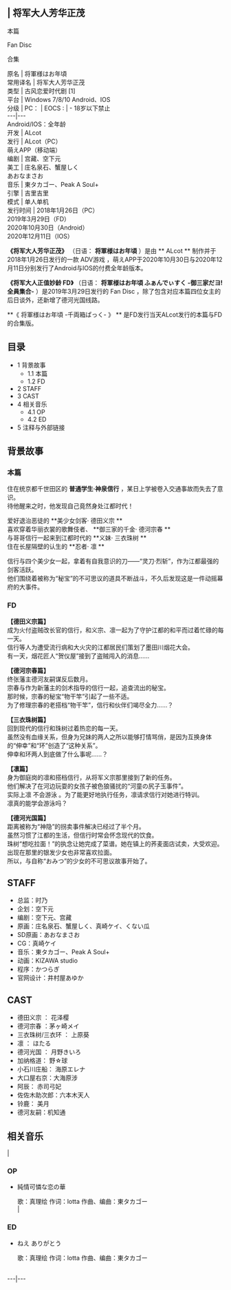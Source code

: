 |  将军大人芳华正茂  
---  
  
本篇

Fan Disc

合集  
  
原名  |  将軍様はお年頃   
常用译名  |  将军大人芳华正茂   
类型  |  古风恋爱时代剧  [1]   
平台  |  Windows 7/8/10  Android、IOS   
分级  |  PC：  |  EOCS  :  |  \- 18岁以下禁止   
---|---  
Android/IOS：全年龄  
开发  |  ALcot   
发行  |  ALcot（PC）   
萌えAPP（移动端）  
编剧  |  宫藏、空下元   
美工  |  庄名泉石、蟹屋しく   
あおなまさお  
音乐  |  東タカゴー、Peak A Soul+   
引擎  |  吉里吉里   
模式  |  单人单机   
发行时间  |  2018年1月26日（PC）   
2019年3月29日（FD）  
2020年10月30日（Android）  
2020年12月11日（IOS）  
  
**《将军大人芳华正茂》** （日语：  **将軍様はお年頃** ）是由 ** ALcot  ** 制作并于2018年1月26日发行的一款  ADV游戏
，萌えAPP于2020年10月30日与2020年12月11日分别发行了Android与IOS的付费全年龄版本。

**《将军大人正值妙龄 FD》** （日语：  **将軍様はお年頃 ふぁんでぃすく -御三家だヨ! 全員集合-** ）是2019年3月29日发行的  Fan
Disc  ，除了包含对应本篇四位女主的后日谈外，还新增了德河光国线路。

**《 将軍様はお年頃 -千両箱ぱっく-  》 ** 是FD发行当天ALcot发行的本篇与FD的合集版。

##  目录

  * 1  背景故事 
    * 1.1  本篇 
    * 1.2  FD 
  * 2  STAFF 
  * 3  CAST 
  * 4  相关音乐 
    * 4.1  OP 
    * 4.2  ED 
  * 5  注释与外部链接 

##  背景故事

###  本篇

住在统京都千世田区的 **普通学生·神泉信行** ，某日上学被卷入交通事故而失去了意识。  
待他醒来之时，他发现自己竟然身处江都时代！  
  
爱好退治恶徒的 **美少女剑客· 德田义宗  **  
喜欢穿着华丽衣裳的歌舞伎者、 **御三家的千金· 德河宗春  **  
与哥哥信行一起来到江都时代的 **义妹· 三衣珠树  **  
住在长屋隔壁的认生的 **忍者· 凛  **  
  
信行与四个美少女一起，拿着有自我意识的刀——“灵刀·烈斩”，作为江都最强的剑客活跃。  
他们围绕着被称为“秘宝”的不可思议的道具不断战斗，不久后发现这是一件动摇幕府的大事件。

###  FD

**【德田义宗篇】**  
成为火付盗贼改长官的信行，和义宗、凛一起为了守护江都的和平而过着忙碌的每一天。  
信行等人为遭受流行病和大火灾的江都居民们策划了墨田川烟花大会。  
有一天，烟花匠人“贺仪屋”接到了盗贼闯入的消息……

**【德河宗春篇】**  
终张藩主德河友嗣谋反后数月。  
宗春与作为新藩主的剑术指导的信行一起，追查流出的秘宝。  
那时候，宗春的秘宝“物干竿”引起了一些不适。  
为了修理宗春的老搭档“物干竿”，信行和伙伴们竭尽全力……？

**【三衣珠树篇】**  
回到现代的信行和珠树过着热恋的每一天。  
虽然没有血缘关系，但身为兄妹的两人之所以能够打情骂俏，是因为互换身体的“伸幸”和“环”创造了“这种关系”。  
伸幸和环两人到底做了什么事呢……？

**【凛篇】**  
身为御庭岗的凛和搭档信行，从将军义宗那里接到了新的任务。  
他们解决了在河边玩耍的女孩子被色狼骚扰的“河童の尻子玉事件”。  
实际上凛  不会游泳  。为了能更好地执行任务，凛请求信行对她进行特训。  
凛真的能学会游泳吗？

**【德河光国篇】**  
距离被称为“神隐”的拐卖事件解决已经过了半个月。  
虽然习惯了江都的生活，但信行时常会怀念现代的饮食。  
珠树“想吃拉面！”的执念让她完成了菜谱。她在镇上的荞麦面店试卖，大受欢迎。  
出现在那里的银发少女也非常喜欢拉面。  
所以，与自称“おみつ”的少女的不可思议故事开始了。

##  STAFF

  * 总监：时乃 
  * 企划：空下元 
  * 编剧：空下元、宫藏 
  * 原画：庄名泉石、蟹屋しく、真崎ケイ、くない瓜 
  * SD原画：あおなまさお 
  * CG：真崎ケイ 
  * 音乐：東タカゴー、Peak A Soul+ 
  * 动画：KIZAWA studio 
  * 程序：かつらぎ 
  * 官网设计：井村屋あゆか 

##  CAST

  * 德田义宗  ：  花泽樱 
  * 德河宗春  ：茅ヶ崎メイ 
  * 三衣珠树/三衣环  ：  上原葵 
  * 凛  ：  ほたる 
  * 德河光国  ：  月野きいろ 
  * 加纳格道：  野☆球 
  * 小石川庄船：  海原エレナ 
  * 大口屋右京：大海原涉 
  * 阿辰：  赤司弓妃 
  * 佐佐木助次郎：六本木天人 
  * 铃鹿：  美月 
  * 德河友嗣：机知通 

##  相关音乐

|

###  OP

  * 純情可憐な恋の華 

     歌：真理绘 
     作词：lotta 
     作曲、编曲：東タカゴー 
</br> | 

###  ED

  * ねえ ありがとう 

     歌：真理绘 
     作词：lotta 
     作曲、编曲：東タカゴー 
</br>  
---|---  
  